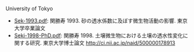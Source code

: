 University of Tokyo

- [Sek-1993.pdf](Sek-1993.pdf): 関勝寿 1993. 砂の透水係数に及ぼす微生物活動の影響. 東京大学卒業論文
- [Seki-1998-PhD.pdf](Seki-1998-PhD.pdf): 関勝寿 1998. 土壌微生物における土壌の透水性変化に関する研究. 東京大学博士論文 http://ci.nii.ac.jp/naid/500000178913
